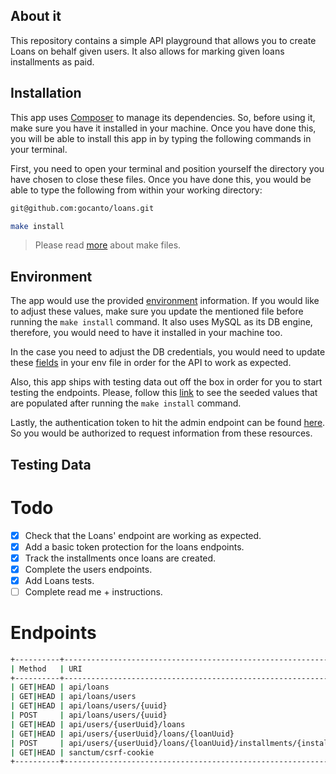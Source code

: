 ## About it

This repository contains a simple API playground that allows you to create Loans on behalf given users. It also allows 
for marking given loans installments as paid.

## Installation

This app uses [Composer](https://getcomposer.org) to manage its dependencies. So, before using it, make sure you have it 
installed in your machine. Once you have done this, you will be able to install this app in by typing the following commands 
in your terminal.

First, you need to open your terminal and position yourself the directory you have chosen to close these files. Once
you have done this, you would be able to type the following from within your working directory: 

```bash
git@github.com:gocanto/loans.git

make install
```

> Please read [more](https://makefiletutorial.com) about make files.

## Environment

The app would use the provided [environment](https://github.com/gocanto/loans/blob/main/.env.example) information. If you 
would like to adjust these values, make sure you update the mentioned file before running the `make install` command. 
It also uses MySQL as its DB engine, therefore, you would need to have it installed in your machine too.

In the case you need to adjust the DB credentials, you would need to update these [fields](https://github.com/gocanto/loans/blob/main/.env.example#L14-L16) in your env file in order for
the API to work as expected.

Also, this app ships with testing data out off the box in order for you to start testing the endpoints. Please, follow 
this [link](https://github.com/gocanto/loans/blob/main/database/seeders/DatabaseSeeder.php#L13) to see the seeded values 
that are populated after running the `make install` command.

Lastly, the authentication token to hit the admin endpoint can be found [here](https://github.com/gocanto/loans/blob/main/config/loans.php#L12).
So you would be authorized to request information from these resources.

## Testing Data

# Todo

- [x] Check that the Loans' endpoint are working as expected.
- [x] Add a basic token protection for the loans endpoints.
- [x] Track the installments once loans are created.
- [x] Complete the users endpoints.
- [x] Add Loans tests.
- [ ] Complete read me + instructions.

# Endpoints

```bash
+----------+---------------------------------------------------------------------------+------------------------------------------------------------+
| Method   | URI                                                                       | Action                                                     |
+----------+---------------------------------------------------------------------------+------------------------------------------------------------+
| GET|HEAD | api/loans                                                                 | App\Http\Controllers\Loans\IndexController@handle          |
| GET|HEAD | api/loans/users                                                           | App\Http\Controllers\Loans\UsersController@handle          |
| GET|HEAD | api/loans/users/{uuid}                                                    | App\Http\Controllers\Loans\UserLoansController@handle      |
| POST     | api/loans/users/{uuid}                                                    | App\Http\Controllers\Loans\StoreUserLoansController@handle |
| GET|HEAD | api/users/{userUuid}/loans                                                | App\Http\Controllers\Users\LoansController@handle          |
| GET|HEAD | api/users/{userUuid}/loans/{loanUuid}                                     | App\Http\Controllers\Users\ShowLoanController@handle       |
| POST     | api/users/{userUuid}/loans/{loanUuid}/installments/{installmentUuid}/pay | App\Http\Controllers\Users\PayInstallmentController@handle |
| GET|HEAD | sanctum/csrf-cookie                                                       | Laravel\Sanctum\Http\Controllers\CsrfCookieController@show |
+----------+---------------------------------------------------------------------------+------------------------------------------------------------+
```
